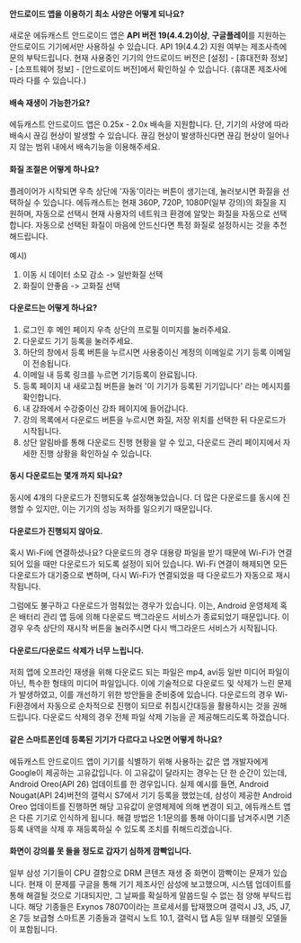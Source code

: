 #### 안드로이드 앱을 이용하기 최소 사양은 어떻게 되나요?

새로운 에듀캐스트 안드로이드 앱은 **API 버전 19(4.4.2)이상**, **구글플레이**를 지원하는 안드로이드 기기에서만 사용하실 수 있습니다. API 19(4.4.2) 지원 여부는 제조사측에 문의 부탁드립니다. 현재 사용중인 기기의 안드로이드 버전은 [설정] - [휴대전화 정보] - [소프트웨어 정보] - [안드로이드 버전]에서 확인하실 수 있습니다. (휴대폰 제조사에 따라 다를 수 있습니다.)

#### 배속 재생이 가능한가요?

에듀캐스트 안드로이드 앱은 0.25x - 2.0x 배속을 지원합니다. 단, 기기의 사양에 따라 배속시 끊김 현상이 발생할 수 있습니다. 끊김 현상이 발생하신다면 끊김 현상이 일어나지 않는 범위 내에서 배속기능을 이용해주세요.

#### 화질 조절은 어떻게 하나요?

플레이어가 시작되면 우측 상단에 '자동'이라는 버튼이 생기는데, 눌러보시면 화질을 선택하실 수 있습니다. 에듀캐스트는 현재 360P, 720P, 1080P(일부 강의)의 화질을 지원하며, 자동으로 선택시 현재 사용자의 네트워크 환경에 알맞는 화질을 자동으로 선택합니다. 자동으로 선택된 화질이 마음에 안드신다면 특정 화질로 설정하시는 것을 추천해드립니다. 

예시) 
1. 이동 시 데이터 소모 감소 -> 일반화질 선택
2. 화질이 안좋음 -> 고화질 선택

#### 다운로드는 어떻게 하나요?

1. 로그인 후 메인 페이지 우측 상단의 프로필 이미지를 눌러주세요.
2. 다운로드 기기 등록을 눌러주세요.
3. 하단의 창에서 등록 버튼을 누르시면 사용중이신 계정의 이메일로 기기 등록 이메일이 전송됩니다.
4. 이메일 내 등록 링크를 누르면 기기등록이 완료됩니다.
5. 등록 페이지 내 새로고침 버튼을 눌러 '이 기기가 등록된 기기입니다' 라는 메시지를 확인합니다.
6. 내 강좌에서 수강중이신 강좌 페이지에 들어갑니다.
7. 강의 목록에서 다운로드 버튼을 누르시면 화질, 저장 위치를 선택한 뒤 다운로드가 시작됩니다.
8. 상단 알림바를 통해 다운로드 진행 현황을 알 수 있고, 다운로드 관리 페이지에서 자세한 진행 상황을 확인하실 수 있습니다.

#### 동시 다운로드는 몇개 까지 되나요?

동시에 4개의 다운로드가 진행되도록 설정해놓았습니다. 더 많은 다운로드를 동시에 진행할 수 있지만, 이는 기기의 성능 저하를 일으키기 때문입니다.

#### 다운로드가 진행되지 않아요.

혹시 Wi-Fi에 연결하셨나요? 다운로드의 경우 대용량 파일을 받기 때문에 Wi-Fi가 연결되어 있을 때만 다운로드가 되도록 설정이 되어 있습니다. Wi-Fi 연결이 해제되면 모든 다운로드가 대기중으로 변하며, 다시 Wi-Fi가 연결되었을 때 다운로드가 자동으로 재시작됩니다. 

그럼에도 불구하고 다운로드가 멈춰있는 경우가 있습니다. 이는, Android 운영체제 혹은 배터리 관리 앱 등에 의해 다운로드 백그라운드 서비스가 종료되었기 때문입니다. 이 경우 우측 상단의 재시작 버튼을 눌러주시면 다시 백그라운드 서비스가 시작됩니다.

#### 다운로드/다운로드 삭제가 너무 느립니다.

저희 앱에 오프라인 재생을 위해 다운로드 되는 파일은 mp4, avi등 일반 미디어 파일이 아닌, 특수한 형태의 미디어 파일입니다. 이에 기술적으로 다운로드 및 삭제가 느린 문제가 발생하였고, 이를 개선하기 위한 방안들을 준비중에 있습니다. 다운로드의 경우 Wi-Fi환경에서 자동으로 순차적으로 진행이 되므로 취침시간대등을 활용하시는 것을 권해드립니다. 다운로드 삭제의 경우 전체 파일 삭제 기능을 곧 제공해드리도록 하겠습니다.  

#### 같은 스마트폰인데 등록된 기기가 다르다고 나오면 어떻게 하나요?

에듀캐스트 안드로이드 앱이 기기를 식별하기 위해 사용하는 값은 앱 개발자에게 Google이 제공하는 고유값입니다. 이 고유값이 달라지는 경우는 단 한 순간이 있는데, Android Oreo(API 26) 업데이트를 한 경우입니다. 실제 예시를 들면, Android Nougat(API 24)버전의 갤럭시 S7에서 기기 등록을 했었는데, 삼성이 제공한 Android Oreo 업데이트를 진행하면 해당 고유값이 운영체제에 의해 변경이 되고, 에듀캐스트 앱은 다른 기기로 인식하게 됩니다. 해결 방법은 1:1문의를 통해 아이디를 남겨주시면 기존 등록 내역을 삭제 후 재등록하실 수 있도록 조치를 취해드리겠습니다.

#### 화면이 강의를 못 들을 정도로 갑자기 심하게 깜빡입니다.

일부 삼성 기기들이 CPU 결함으로 DRM 콘텐츠 재생 중 화면이 깜빡이는 문제가 있습니다. 현재 이 문제를 구글을 통해 기기 제조사인 삼성에 보고했으며, 시스템 업데이트를 통해 해결될 것으로 기대되지만, 그 날짜를 확실하게 말씀드릴 수 없는 점 양해 부탁드립니다. 해당 기종들은 Exynos 78070이라는 프로세서를 탑재했으며 갤럭시 J3, J5, J7, 온 7등 보급형 스마트폰 기종들과 갤럭시 노트 10.1, 갤럭시 탭 A등 일부 태블릿 모델들이 포함됩니다.
